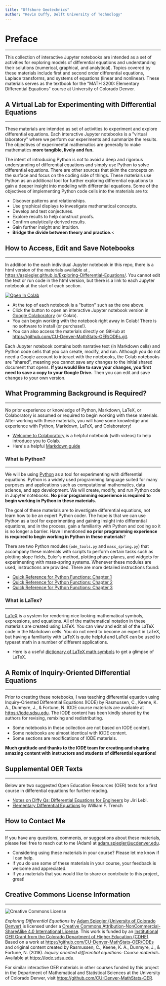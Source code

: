```yaml
---
title: "Offshore Geotechnics"
author: "Kevin Duffy, Delft University of Technology"
---
```


# Preface
---

This collection of interactive Jupyter notebooks are intended as a set of activities for exploring models of differential equations and understanding their solutions (numerical, graphical, and analytical). Topics covered by these materials include first and second order differential equations, Laplace transforms, and systems of equations (linear and nonlinear). These materials serves as the textbook for the "MATH 3200: Elementary Differential Equations" course at University of Colorado Denver.


## A Virtual Lab for Experimenting with Differential Equations
---

These materials are intended as set of activities to experiment and explore differential equations. Each interactive Jupyter notebooks is a "virtual laboratory" where we perform our experiments and summarize the results. The objectives of experimental mathematics are generally to make mathematics **more tangible, lively and fun.**

The intent of introducing Python is not to avoid a deep and rigorous understanding of differential equations and simply use Python to solve differential equations. There are other sources that skim the concepts on the surface and focus on the coding side of things. These materials use Python as an additional tool for further exploring differential equations to gain a deeper insight into modeling with differential equations. Some of the objectives of implementing Python code cells into the materials are to:

- Discover patterns and relationships.
- Use graphical displays to investigate mathematical concepts.
- Develop and test conjectures.
- Explore results to help construct proofs.
- Confirm analytically derived results.
- Gain further insight and intuition.
- **Bridge the divide between theory and practice.**<


## How to Access, Edit and Save Notebooks
---

In addition to the each individual Jupyter notebook in this repo, there is a html version of the materials available at , <https://aspiegler.github.io/Exploring-Differential-Equations/>. You cannot edit the text or run code in the html version, but there is a link to each Jupyter notebook at the start of each section.

[![Open In Colab](https://colab.research.google.com/assets/colab-badge.svg)](https://githubtocolab.com/CU-Denver-MathStats-OER/ODEs/blob/main/Chp1/01-What-is-a-Differential-Equation.ipynb)<nbsp>

- At the top of each notebook is a "button" such as the one above.
- Click the button to open an interactive Jupyter notebook version in [Google Colaboratory](https://colab.research.google.com/) (or Colab).
- You can begin working with the notebook right away in Colab! There is no software to install (or purchase!).
- You can also access the materials directly on GitHub at <https://github.com/CU-Denver-MathStats-OER/ODEs.git>.


Each Jupyter notebook contains both narrative text (in Markdown cells) and Python code cells that you can create, modify, and run. Although you do not need a Google account to interact with the notebooks, the Colab notebooks are "shared", meaning you cannot save any changes to the initial shared document that opens. **If you would like to save your changes, you first need to save a copy to your Google Drive.** Then you can edit and save changes to your own version.


## What Programming Background is Required?

---


No prior experience or knowledge of Python, Markdown, LaTeX, or Colaboratory is assumed or required to begin working with these materials. After working with these materials, you will have some knowledge and experience with Python, Markdown, LaTeX, and Colaboratory!

- [Welcome to Colaboratory](https://colab.research.google.com/notebooks/intro.ipynb) is a helpful notebook (with videos) to help introduce you to Colab.
- Here's a helpful [Markdown guide](https://colab.research.google.com/notebooks/markdown_guide.ipynb)


### What is Python?

---

We will be using [Python](https://www.python.org/) as a tool for experimenting with differential equations. Python is a widely used programming language suited for many purposes and applications such as computational mathematics, data science, and app development. We will create, modify, and run Python code in Jupyter notebooks. **No prior programming experience is required to begin working in Python in these materials.**

The goal of these materials are to investigate differential equations, not learn how to be an expert Python coder. The hope is that we can use Python as a tool for experimenting and gaining insight into  differential equations, and in the process, gain a familiarity with Python and coding so it is no longer a barrier. Have I mentioned **no prior programming experience is required to begin working in Python in these materials**?

There are two Python modules (`ode_tools.py` and `mass_spring.py`) that accompany these materials with scripts to perform certain tasks such as plotting slope fields, Euler's method, plotting phase planes, and widgets for experimenting with mass-spring systems. Whenever these modules are used, instructions are provided. There are more detailed instructions found:

- [Quick Reference for Python Functions: Chapter 1](https://githubtocolab.com/CU-Denver-MathStats-OER/ODEs/blob/main/Chp1/ODE-Tools-Tutorial.ipynb)
- [Quick Reference for Python Functions: Chapter 2](https://githubtocolab.com/CU-Denver-MathStats-OER/ODEs/blob/main/Chp2/Mass-Spring-Tutorial.ipynb)
- [Quick Reference for Python Functions: Chapter 3](https://githubtocolab.com/CU-Denver-MathStats-OER/ODEs/blob/main/Chp3/Phase-Portraits-Tutorial.ipynb)




### What is LaTex?

---

[LaTeX](https://www.cmor-faculty.rice.edu/~heinken/latex/symbols.pdf) is a system for rendering nice looking mathematical symbols, expressions, and equations. All of the mathematical notation in these materials are created using LaTeX. You can view and edit all of the LaTeX code in the Markdown cells. You do not need to become an expert in LaTeX, but having a familiarity with LaTeX is quite helpful and LaTeX can be used to typeset math in a number of different applications.

- Here is a useful [dictionary of LaTeX math symbols](https://www.cmor-faculty.rice.edu/~heinken/latex/symbols.pdf) to get a glimpse of LaTeX.


## A Remix of Inquiry-Oriented Differential Equations

---

Prior to creating these notebooks, I was teaching differential equation using Inquiry-Oriented Differential Equations (IODE) by Rasmussen, C., Keene, K. A., Dunmyre, J., & Fortune, N. IODE course materials are available at <https://iode.sdsu.edu>. The IODE content has been kindly shared by the authors for revising, remixing and redistributing.

- Some notebooks in these collection are not based on IODE content.
- Some notebooks are almost identical with IODE content. 
- Some sections are modifications of IODE materials.


**Much gratitude and thanks to the IODE team for creating and sharing amazing content with instructors and students of differential equations!** 

## Supplemental OER Texts

--- 

Below are two suggested Open Education Resources (OER) texts for a first course in differential equations for further reading.

- [Notes on Diffy Qs: Differential Equations for Engineers](https://www.jirka.org/diffyqs/) by Jiri Lebl.
- [Elementary Differential Equations](https://digitalcommons.trinity.edu/mono/8/) by William F. Trench


## How to Contact Me

---

If you have any questions, comments, or suggestions about these materials, please feel free to reach out to me (Adam) at [adam.spiegler@ucdenver.edu](mailto:adam.spiegler@ucdenver.edu).

- Considering using these materials in your course? Please let me know if I can help.
- If you do use some of these materials in your course, your feedback is welcome and appreciated.
- If you materials that you would like to share or contribute to this project, great!


## Creative Commons License Information

---

![Creative Commons License](https://i.creativecommons.org/l/by-nc-sa/4.0/88x31.png) <nbsp>

*Exploring Differential Equations* by [Adam Spiegler (University of Colorado Denver)](https://github.com/CU-Denver-MathStats-OER/Statistical-Theory) is licensed under a [Creative Commons Attribution-NonCommercial-ShareAlike 4.0 International License](http://creativecommons.org/licenses/by-nc-sa/4.0/). This work is funded by an [Institutional OER Grant from the Colorado Department of Higher Education (CDHE)](https://cdhe.colorado.gov/educators/administration/institutional-groups/open-educational-resources-in-colorado). Based on a work at <https://github.com/CU-Denver-MathStats-OER/ODEs> and original content created by Rasmussen, C., Keene, K. A., Dunmyre, J., & Fortune, N. (2018). *Inquiry oriented differential equations: Course materials*. Available at <a href="https://iode.sdsu.edu">https://iode.sdsu.edu</a>.


For similar interactive OER materials in other courses funded by this project in the Department of Mathematical and Statistical Sciences at the University of Colorado Denver, visit <https://github.com/CU-Denver-MathStats-OER>.



